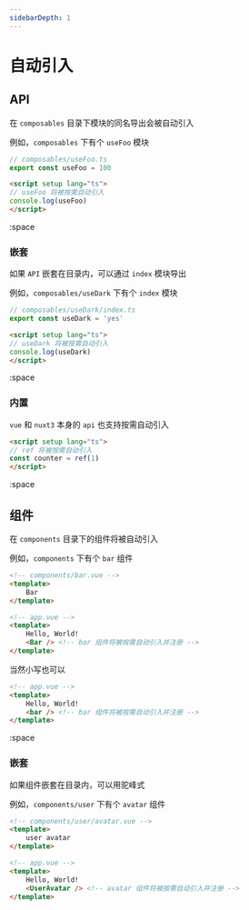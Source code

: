 ```yaml
---
sidebarDepth: 1
---
```


# 自动引入

## API

在 `composables` 目录下模块的同名导出会被自动引入

例如，`composables` 下有个 `useFoo` 模块

```ts
// composables/useFoo.ts
export const useFoo = 100
```

```html
<script setup lang="ts">
// useFoo 将被按需自动引入
console.log(useFoo) 
</script>
```

:space

### 嵌套

如果 `API` 嵌套在目录内，可以通过 `index` 模块导出

例如，`composables/useDark` 下有个 `index` 模块

```ts
// composables/useDark/index.ts
export const useDark = 'yes'
```

```html
<script setup lang="ts">
// useDark 将被按需自动引入
console.log(useDark) 
</script>
```

:space

### 内置

`vue` 和 `nuxt3` 本身的 `api` 也支持按需自动引入

```html
<script setup lang="ts">
// ref 将被按需自动引入
const counter = ref(1)
</script>
```


:space


## 组件

在 `components` 目录下的组件将被自动引入

例如，`components` 下有个 `bar` 组件

```html
<!-- components/bar.vue -->
<template>
    Bar
</template>
```

```html
<!-- app.vue -->
<template>
    Hello, World!
    <Bar /> <!-- bar 组件将被按需自动引入并注册 -->
</template>
```

当然小写也可以

```html
<!-- app.vue -->
<template>
    Hello, World!
    <bar /> <!-- bar 组件将被按需自动引入并注册 -->
</template>
```

:space

### 嵌套

如果组件嵌套在目录内，可以用驼峰式

例如，`components/user` 下有个 `avatar` 组件

```html
<!-- components/user/avatar.vue -->
<template>
    user avatar
</template>
```

```html
<!-- app.vue -->
<template>
    Hello, World!
    <UserAvatar /> <!-- avatar 组件将被按需自动引入并注册 -->
</template>
```